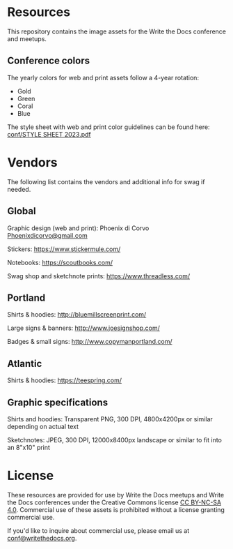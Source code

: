 # Resources

This repository contains the image assets for the Write the Docs conference and meetups.

## Conference colors

The yearly colors for web and print assets follow a 4-year rotation:

- Gold
- Green 
- Coral 
- Blue

The style sheet with web and print color guidelines can be found here: [conf/STYLE SHEET 2023.pdf](https://github.com/writethedocs/resources/blob/042ae6379ac598f6e359daf49e6e88bb80c1bad1/conf/STYLE%20SHEET%202023.pdf)

# Vendors

The following list contains the vendors and additional info for swag if needed.

## Global

Graphic design (web and print): Phoenix di Corvo Phoenixdicorvo@gmail.com

Stickers: https://www.stickermule.com/

Notebooks: https://scoutbooks.com/

Swag shop and sketchnote prints: https://www.threadless.com/

## Portland

Shirts & hoodies: http://bluemillscreenprint.com/

Large signs & banners: http://www.joesignshop.com/

Badges & small signs: http://www.copymanportland.com/

## Atlantic

Shirts & hoodies: https://teespring.com/

## Graphic specifications

Shirts and hoodies: Transparent PNG, 300 DPI, 4800x4200px or similar depending on actual text

Sketchnotes: JPEG, 300 DPI, 12000x8400px landscape or similar to fit into an 8"x10" print

# License

These resources are provided for use by Write the Docs meetups and Write the
Docs conferences under the Creative Commons license [CC BY-NC-SA 4.0][license].
Commercial use of these assets is prohibited without a license granting
commercial use.

If you'd like to inquire about commercial use,
please email us at conf@writethedocs.org.

[license]: http://creativecommons.org/licenses/by-nc-sa/4.0/

